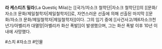**라 케스티츠 밀라**(La Questiç Mila)는 [[국가/자소크 철학단|자소크 철학단]]의 [[문화/자소크 문화/제일철학자|제일철학자]]로, 자연스러운 선출에 의해 선출된 마지막 [[문화/자소크 문화/제일철학자|제일철학자]]이다. 그의 임기 중에 [[사건사고/제6자소크천년기/아벨리카 대멸망|아벨리카 화산 폭발]]이 발생했으며, 그는 화산 폭발 이후 10년 이내에 사망했다.

#스치 #자소크 #인물 